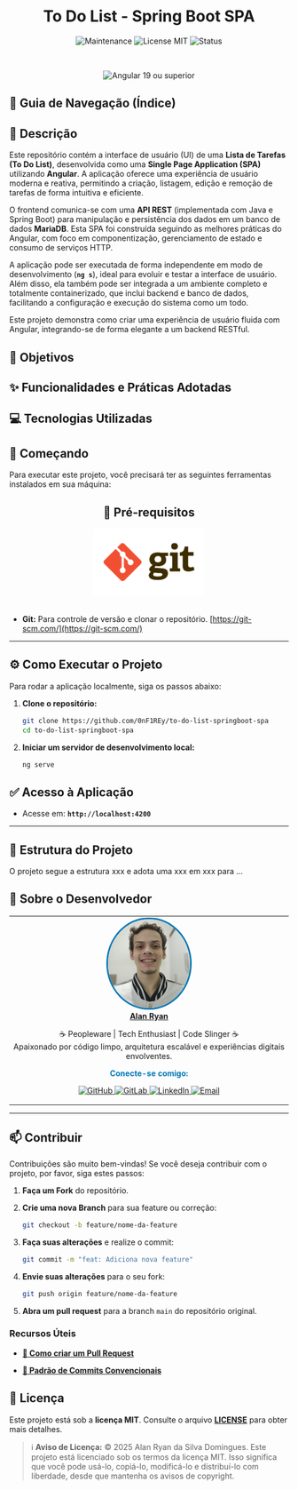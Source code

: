 <h1 align="center">
  To Do List - Spring Boot SPA
</h1>

<div align="center">

![Maintenance](https://img.shields.io/maintenance/yes/2025?style=for-the-badge)
![License MIT](https://img.shields.io/badge/license-MIT-blue?style=for-the-badge)
![Status](https://img.shields.io/badge/status-Conclu%C3%ADdo-brightgreen?style=for-the-badge)

<br />

![Angular 19 ou superior](https://img.shields.io/badge/Angular-19%2B-red.svg?style=for-the-badge&logo=angular)

</div>

## 🧭 Guia de Navegação (Índice)

## 📖 Descrição <a name="descricao"></a>

Este repositório contém a interface de usuário (UI) de uma **Lista de Tarefas (To Do List)**, desenvolvida como uma **Single Page Application (SPA)** utilizando **Angular**. A aplicação oferece uma experiência de usuário moderna e reativa, permitindo a criação, listagem, edição e remoção de tarefas de forma intuitiva e eficiente.

O frontend comunica-se com uma **API REST** (implementada com Java e Spring Boot) para manipulação e persistência dos dados em um banco de dados **MariaDB**. Esta SPA foi construída seguindo as melhores práticas do Angular, com foco em componentização, gerenciamento de estado e consumo de serviços HTTP.

A aplicação pode ser executada de forma independente em modo de desenvolvimento (**```ng s```**), ideal para evoluir e testar a interface de usuário. Além disso, ela também pode ser integrada a um ambiente completo e totalmente containerizado, que inclui backend e banco de dados, facilitando a configuração e execução do sistema como um todo.

Este projeto demonstra como criar uma experiência de usuário fluida com Angular, integrando-se de forma elegante a um backend RESTful.

## 🎯 Objetivos <a name="objetivos"></a>

## ✨ Funcionalidades e Práticas Adotadas <a name="funcionalidades"></a>

## 💻 Tecnologias Utilizadas <a name="tecnologias"></a>

## 🚀 Começando

Para executar este projeto, você precisará ter as seguintes ferramentas instalados em sua máquina:

<div align="center">

## 🔧 Pré-requisitos <a name="requisitos"></a>

<a href="https://git-scm.com/" target="_blank">
  <img src="./readme_images/git-logo.png" width="200" alt="Git Logo" />
</a>

</div>

<br />

- **Git:** Para controle de versão e clonar o repositório. [https://git-scm.com/](https://git-scm.com/)

---

## ⚙️ Como Executar o Projeto <a name="execucao"></a>

Para rodar a aplicação localmente, siga os passos abaixo:

1.  **Clone o repositório:**

    ```bash
    git clone https://github.com/0nF1REy/to-do-list-springboot-spa
    cd to-do-list-springboot-spa
    ```

2.  **Iniciar um servidor de desenvolvimento local:**

    ```bash
    ng serve
    ```

## ✅ Acesso à Aplicação <a name="acesso"></a>

-  Acesse em: **`http://localhost:4200`**

---

## 📁 Estrutura do Projeto <a name="estrutura"></a>

O projeto segue a estrutura xxx e adota uma xxx em xxx para ...

## 👤 Sobre o Desenvolvedor <a name="desenvolvedor"></a>

<table>
  <tr>
    <td align="center">
      <a href="https://github.com/0nF1REy" target="_blank">
        <img src="./readme_images/alan-ryan.jpg" height="160px" style="border-radius: 50%; border: 3px solid #0077B5;" alt="Foto de Alan Ryan"/><br>
        <b>Alan Ryan</b>
      </a>
      <p>
        ☕ Peopleware | Tech Enthusiast | Code Slinger ☕<br>
        Apaixonado por código limpo, arquitetura escalável e experiências digitais envolventes.
      </p>
      <p style="font-weight: bold; color: #0077B5;">
        Conecte-se comigo:
      </p>
      <p>
        <a href="https://github.com/0nF1REy" target="_blank">
          <img src="https://img.shields.io/badge/GitHub-0nF1REy-181717?style=flat&logo=github" alt="GitHub">
        </a>
        <a href="https://gitlab.com/alanryan619" target="_blank">
          <img src="https://img.shields.io/badge/GitLab-@0nF1REy-FCA121?style=flat&logo=gitlab" alt="GitLab">
        </a>
        <a href="https://www.linkedin.com/in/alan-ryan-b115ba228" target="_blank">
          <img src="https://img.shields.io/badge/LinkedIn-Alan_Ryan-0077B5?style=flat&logo=linkedin" alt="LinkedIn">
        </a>
        <a href="mailto:alanryan619@gmail.com" target="_blank">
          <img src="https://img.shields.io/badge/Email-alanryan619@gmail.com-D14836?style=flat&logo=gmail" alt="Email">
        </a>
      </p>
    </td>
  </tr>
</table>

</div>

---

## 📫 Contribuir <a name="contribuicao"></a>

Contribuições são muito bem-vindas! Se você deseja contribuir com o projeto, por favor, siga estes passos:

1.  **Faça um Fork** do repositório.

2.  **Crie uma nova Branch** para sua feature ou correção:

    ```bash
    git checkout -b feature/nome-da-feature
    ```

3.  **Faça suas alterações** e realize o commit:

    ```bash
    git commit -m "feat: Adiciona nova feature"
    ```

4.  **Envie suas alterações** para o seu fork:

    ```bash
    git push origin feature/nome-da-feature
    ```

5.  **Abra um pull request** para a branch `main` do repositório original.

### Recursos Úteis

- **<a href="https://www.atlassian.com/br/git/tutorials/making-a-pull-request" target="_blank">📝 Como criar um Pull Request</a>**

- **<a href="https://www.conventionalcommits.org/en/v1.0.0/" target="_blank">💾 Padrão de Commits Convencionais</a>**

## 📜 Licença <a name="licenca"></a>

Este projeto está sob a **licença MIT**. Consulte o arquivo **[LICENSE](LICENSE)** para obter mais detalhes.

> ℹ️ **Aviso de Licença:** © 2025 Alan Ryan da Silva Domingues. Este projeto está licenciado sob os termos da licença MIT. Isso significa que você pode usá-lo, copiá-lo, modificá-lo e distribuí-lo com liberdade, desde que mantenha os avisos de copyright.

